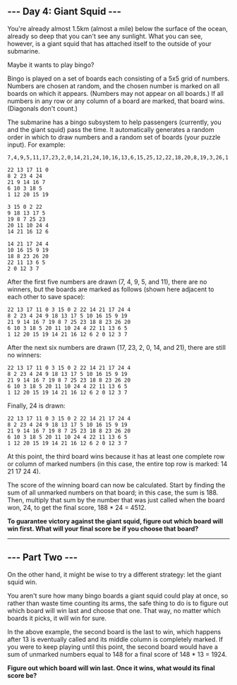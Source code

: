 ## --- Day 4: Giant Squid ---

You're already almost 1.5km (almost a mile) below the surface of the ocean, already so deep that you can't see any sunlight. What you can see, however, is a giant squid that has attached itself to the outside of your submarine.

Maybe it wants to play bingo?

Bingo is played on a set of boards each consisting of a 5x5 grid of numbers. Numbers are chosen at random, and the chosen number is marked on all boards on which it appears. (Numbers may not appear on all boards.) If all numbers in any row or any column of a board are marked, that board wins. (Diagonals don't count.)

The submarine has a bingo subsystem to help passengers (currently, you and the giant squid) pass the time. It automatically generates a random order in which to draw numbers and a random set of boards (your puzzle input). For example:

```
7,4,9,5,11,17,23,2,0,14,21,24,10,16,13,6,15,25,12,22,18,20,8,19,3,26,1

22 13 17 11 0
8 2 23 4 24
21 9 14 16 7
6 10 3 18 5
1 12 20 15 19

3 15 0 2 22
9 18 13 17 5
19 8 7 25 23
20 11 10 24 4
14 21 16 12 6

14 21 17 24 4
10 16 15 9 19
18 8 23 26 20
22 11 13 6 5
2 0 12 3 7
```

After the first five numbers are drawn (7, 4, 9, 5, and 11), there are no winners, but the boards are marked as follows (shown here adjacent to each other to save space):

```
22 13 17 11 0 3 15 0 2 22 14 21 17 24 4
8 2 23 4 24 9 18 13 17 5 10 16 15 9 19
21 9 14 16 7 19 8 7 25 23 18 8 23 26 20
6 10 3 18 5 20 11 10 24 4 22 11 13 6 5
1 12 20 15 19 14 21 16 12 6 2 0 12 3 7
```

After the next six numbers are drawn (17, 23, 2, 0, 14, and 21), there are still no winners:

```
22 13 17 11 0 3 15 0 2 22 14 21 17 24 4
8 2 23 4 24 9 18 13 17 5 10 16 15 9 19
21 9 14 16 7 19 8 7 25 23 18 8 23 26 20
6 10 3 18 5 20 11 10 24 4 22 11 13 6 5
1 12 20 15 19 14 21 16 12 6 2 0 12 3 7
```

Finally, 24 is drawn:

```
22 13 17 11 0 3 15 0 2 22 14 21 17 24 4
8 2 23 4 24 9 18 13 17 5 10 16 15 9 19
21 9 14 16 7 19 8 7 25 23 18 8 23 26 20
6 10 3 18 5 20 11 10 24 4 22 11 13 6 5
1 12 20 15 19 14 21 16 12 6 2 0 12 3 7
```

At this point, the third board wins because it has at least one complete row or column of marked numbers (in this case, the entire top row is marked: 14 21 17 24 4).

The score of the winning board can now be calculated. Start by finding the sum of all unmarked numbers on that board; in this case, the sum is 188. Then, multiply that sum by the number that was just called when the board won, 24, to get the final score, 188 \* 24 = 4512.

**To guarantee victory against the giant squid, figure out which board will win first. What will your final score be if you choose that board?**

---

## --- Part Two ---

On the other hand, it might be wise to try a different strategy: let the giant squid win.

You aren't sure how many bingo boards a giant squid could play at once, so rather than waste time counting its arms, the safe thing to do is to figure out which board will win last and choose that one. That way, no matter which boards it picks, it will win for sure.

In the above example, the second board is the last to win, which happens after 13 is eventually called and its middle column is completely marked. If you were to keep playing until this point, the second board would have a sum of unmarked numbers equal to 148 for a final score of 148 \* 13 = 1924.

**Figure out which board will win last. Once it wins, what would its final score be?**
